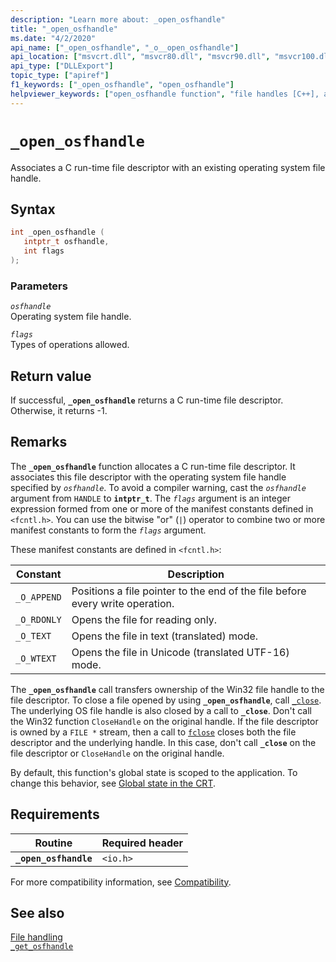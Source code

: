 ```yaml
---
description: "Learn more about: _open_osfhandle"
title: "_open_osfhandle"
ms.date: "4/2/2020"
api_name: ["_open_osfhandle", "_o__open_osfhandle"]
api_location: ["msvcrt.dll", "msvcr80.dll", "msvcr90.dll", "msvcr100.dll", "msvcr100_clr0400.dll", "msvcr110.dll", "msvcr110_clr0400.dll", "msvcr120.dll", "msvcr120_clr0400.dll", "ucrtbase.dll", "api-ms-win-crt-stdio-l1-1-0.dll"]
api_type: ["DLLExport"]
topic_type: ["apiref"]
f1_keywords: ["_open_osfhandle", "open_osfhandle"]
helpviewer_keywords: ["open_osfhandle function", "file handles [C++], associating", "_open_osfhandle function"]
---
```

# `_open_osfhandle`

Associates a C run-time file descriptor with an existing operating system file handle.

## Syntax

```cpp
int _open_osfhandle (
   intptr_t osfhandle,
   int flags
);
```

### Parameters

*`osfhandle`*\
Operating system file handle.

*`flags`*\
Types of operations allowed.

## Return value

If successful, **`_open_osfhandle`** returns a C run-time file descriptor. Otherwise, it returns -1.

## Remarks

The **`_open_osfhandle`** function allocates a C run-time file descriptor. It associates this file descriptor with the operating system file handle specified by *`osfhandle`*. To avoid a compiler warning, cast the *`osfhandle`* argument from `HANDLE` to **`intptr_t`**. The *`flags`* argument is an integer expression formed from one or more of the manifest constants defined in `<fcntl.h>`. You can use the bitwise "or" (`|`) operator to combine two or more manifest constants to form the *`flags`* argument.

These manifest constants are defined in `<fcntl.h>`:

| Constant | Description |
|--|--|
| `_O_APPEND` | Positions a file pointer to the end of the file before every write operation. |
| `_O_RDONLY` | Opens the file for reading only. |
| `_O_TEXT` | Opens the file in text (translated) mode. |
| `_O_WTEXT` | Opens the file in Unicode (translated UTF-16) mode. |

The **`_open_osfhandle`** call transfers ownership of the Win32 file handle to the file descriptor. To close a file opened by using **`_open_osfhandle`**, call [`_close`](close.md). The underlying OS file handle is also closed by a call to **`_close`**. Don't call the Win32 function `CloseHandle` on the original handle. If the file descriptor is owned by a `FILE *` stream, then a call to [`fclose`](fclose-fcloseall.md) closes both the file descriptor and the underlying handle. In this case, don't call **`_close`** on the file descriptor or `CloseHandle` on the original handle.

By default, this function's global state is scoped to the application. To change this behavior, see [Global state in the CRT](../global-state.md).

## Requirements

| Routine | Required header |
|---|---|
| **`_open_osfhandle`** | `<io.h>` |

For more compatibility information, see [Compatibility](../compatibility.md).

## See also

[File handling](../file-handling.md)\
[`_get_osfhandle`](get-osfhandle.md)
